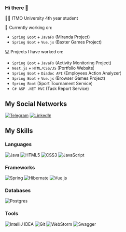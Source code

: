 ### Hi there 👋



👨‍🎓 ITMO University 4th year student



🔭 Currently working on:
- `Spring Boot` + `JavaFx` (Miranda Project)
- `Spring Boot` + `Vue.js` (Baxter Games Project)



💻 Projects I have worked on:
- `Spring Boot` + `JavaFx` (Activity Monitoring Project)
- `Nest.js` + `HTML/CSS/JS` (Portfolio Website)
- `Spring Boot` + `Diadoc API` (Employees Action Analyzer)
- `Spring Boot` + `Vue.js` (Browser Games Project)
- `Spring Boot` (Sport Tournament Service)
- `C# ASP .NET MVC` (Task Report Service)



## My Social Networks

[![Telegram](https://img.shields.io/badge/Telegram-2CA5E0?style=for-the-badge&logo=telegram&logoColor=white)](https://t.me/mullerdaniil)
[![LinkedIn](https://img.shields.io/badge/LinkedIn-0077B5?style=for-the-badge&logo=linkedin&logoColor=white)](https://www.linkedin.com/in/daniil-muller-288071256/)



## My Skills

### Languages

![Java](https://img.shields.io/badge/java-%23ED8B00.svg?style=for-the-badge&logo=openjdk&logoColor=white)
![HTML5](https://img.shields.io/badge/html5-%23E34F26.svg?style=for-the-badge&logo=html5&logoColor=white)
![CSS3](https://img.shields.io/badge/css3-%231572B6.svg?style=for-the-badge&logo=css3&logoColor=white)
![JavaScript](https://img.shields.io/badge/javascript-%23323330.svg?style=for-the-badge&logo=javascript&logoColor=%23F7DF1E)


### Frameworks

![Spring](https://img.shields.io/badge/spring-%236DB33F.svg?style=for-the-badge&logo=spring&logoColor=white)
![Hibernate](https://img.shields.io/badge/Hibernate-59666C?style=for-the-badge&logo=Hibernate&logoColor=white)
![Vue.js](https://img.shields.io/badge/vuejs-%2335495e.svg?style=for-the-badge&logo=vuedotjs&logoColor=%234FC08D)


### Databases
![Postgres](https://img.shields.io/badge/postgres-%23316192.svg?style=for-the-badge&logo=postgresql&logoColor=white)


### Tools

![IntelliJ IDEA](https://img.shields.io/badge/IntelliJIDEA-000000.svg?style=for-the-badge&logo=intellij-idea&logoColor=white)
![Git](https://img.shields.io/badge/git-%23F05033.svg?style=for-the-badge&logo=git&logoColor=white)
![WebStorm](https://img.shields.io/badge/webstorm-143?style=for-the-badge&logo=webstorm&logoColor=white&color=black)
![Swagger](https://img.shields.io/badge/-Swagger-%23Clojure?style=for-the-badge&logo=swagger&logoColor=white)